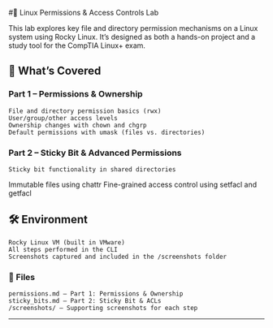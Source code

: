 #🔐 Linux Permissions & Access Controls Lab

This lab explores key file and directory permission mechanisms on a Linux system using Rocky Linux. It’s designed as both a hands-on project and a study tool for the CompTIA Linux+ exam.

## 📁 What’s Covered

### Part 1 – Permissions & Ownership

    File and directory permission basics (rwx)
    User/group/other access levels
    Ownership changes with chown and chgrp
    Default permissions with umask (files vs. directories)

### Part 2 – Sticky Bit & Advanced Permissions

    Sticky bit functionality in shared directories
   Immutable files using chattr
    Fine-grained access control using setfacl and getfacl

## 🛠️  Environment

    Rocky Linux VM (built in VMware)
    All steps performed in the CLI
    Screenshots captured and included in the /screenshots folder

### 📂 Files

    permissions.md – Part 1: Permissions & Ownership
    sticky_bits.md – Part 2: Sticky Bit & ACLs
    /screenshots/ – Supporting screenshots for each step

---
